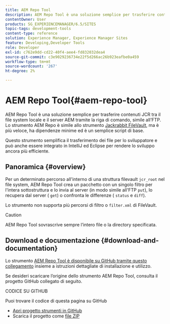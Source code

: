 ```yaml
---
title: AEM Repo Tool
description: AEM Repo Tool è una soluzione semplice per trasferire contenuti JCR tra il file system locale e il server AEM tramite una riga di comando paragonabile all’FTP. AEM Repo Tool è simile allo strumento Jackrabbit FileVault, ma è più veloce, ha dipendenze minime ed è un semplice script di base.
contentOwner: User
products: SG_EXPERIENCEMANAGER/6.5/SITES
topic-tags: development-tools
content-type: reference
solution: Experience Manager, Experience Manager Sites
feature: Developing,Developer Tools
role: Developer
exl-id: c762e9dd-cd22-40f4-aee4-fd832032dea4
source-git-commit: c3e9029236734e22f5d266ac26b923eafbe0a459
workflow-type: tm+mt
source-wordcount: '267'
ht-degree: 2%

---
```


# AEM Repo Tool{#aem-repo-tool}

AEM Repo Tool è una soluzione semplice per trasferire contenuti JCR tra il file system locale e il server AEM tramite la riga di comando, simile all’FTP. Lo strumento AEM Repo è simile allo strumento [Jackrabbit FileVault](/help/sites-developing/ht-vlttool.md), ma è più veloce, ha dipendenze minime ed è un semplice script di base.

Questo strumento semplifica il trasferimento dei file per lo sviluppatore e può anche essere integrato in IntelliJ ed Eclipse per rendere lo sviluppo ancora più efficiente.

## Panoramica {#overview}

Per un determinato percorso all&#39;interno di una struttura filevault `jcr_root` nel file system, AEM Repo Tool crea un pacchetto con un singolo filtro per l&#39;intera sottostruttura e lo invia al server (in modo simile all&#39;FTP `put`), lo recupera dal server ( `get`) o confronta le differenze ( `status` e `diff`).

Lo strumento non supporta più percorsi di filtro o `filter.xml` di FileVault.

>[!CAUTION]
>
>AEM Repo Tool sovrascrive sempre l’intero file o la directory specificata.

## Download e documentazione {#download-and-documentation}

Lo strumento [AEM Repo Tool è disponibile su GitHub tramite questo collegamento](https://github.com/Adobe-Marketing-Cloud/tools/tree/master/repo) insieme a istruzioni dettagliate di installazione e utilizzo.

Se desideri scaricare l’origine dello strumento AEM Repo Tool, consulta il progetto GitHub collegato di seguito.

CODICE SU GITHUB

Puoi trovare il codice di questa pagina su GitHub

* [Apri progetto strumenti in GitHub](https://github.com/Adobe-Marketing-Cloud/tools)
* Scarica il progetto come [file ZIP](https://github.com/Adobe-Marketing-Cloud/tools/archive/master.zip)
